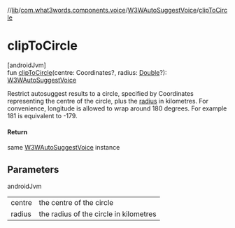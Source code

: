 //[lib](../../../index.md)/[com.what3words.components.voice](../index.md)/[W3WAutoSuggestVoice](index.md)/[clipToCircle](clip-to-circle.md)

# clipToCircle

[androidJvm]\
fun [clipToCircle](clip-to-circle.md)(centre: Coordinates?, radius: [Double](https://kotlinlang.org/api/latest/jvm/stdlib/kotlin/-double/index.html)?): [W3WAutoSuggestVoice](index.md)

Restrict autosuggest results to a circle, specified by Coordinates representing the centre of the circle, plus the [radius](clip-to-circle.md) in kilometres. For convenience, longitude is allowed to wrap around 180 degrees. For example 181 is equivalent to -179.

#### Return

same [W3WAutoSuggestVoice](index.md) instance

## Parameters

androidJvm

| | |
|---|---|
| centre | the centre of the circle |
| radius | the radius of the circle in kilometres |
